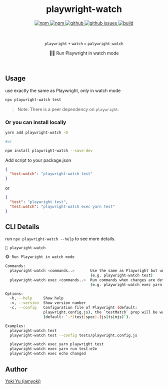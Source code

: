 <h1 align="center">playwright-watch</h1>

<div align="center">
  <a href="https://www.npmjs.com/package/playwright-watch">
    <img src="https://img.shields.io/npm/v/playwright-watch" alt="npm">
  </a>

  <a href="https://www.npmjs.com/package/playwright-watch">
    <img src="https://img.shields.io/npm/v/playwright-watch/latest" alt="npm">
  </a>

  <a href="https://github.com/iamyoki/playwright-watch">
    <img src="https://img.shields.io/npm/l/playwright-watch" alt="github">
  </a>

  <a href="https://github.com/iamyoki/playwright-watch">
    <img src="https://img.shields.io/github/issues/iamyoki/playwright-watch" alt="github issues">
  </a>

  <a href="https://app.travis-ci.com/github/iamyoki/playwright-watch">
    <img src="https://img.shields.io/travis/iamyoki/playwright-watch" alt="build">
  </a>
</div>

<br>
<br>

<p align="center">
  <code>playwright</code>
  <code>+</code>
  <code>watch</code>
  <code>=</code>
  <code>palywright-watch</code>
</p>
<p align="center">🙈🐵 Run Playwright in watch mode</p>

<br>

## Usage

use exactly the same as Playwright, only in watch mode
```bash
npx playwright-watch test
```

> Note: There is a peer dependency on `playwright`.

### Or you can install locally

```bash
yarn add playwright-watch -D

#or

npm install playwright-watch --save-dev
```

Add script to your package.json

```json
{
  "test:watch": "playwright-watch test"
}
```

or

```json
{
  "test": "playwright test",
  "test:watch": "playwright-watch exec yarn test"
}
```

## CLI Details

run `npx playwright-watch --help` to see more details.

```bash
🙈 playwright-watch

🐵 Run Playwright in watch mode

Commands:
  playwright-watch <commands..>       Use the same as Playwright but under watch
                                      (e.g. playwright-watch test)     [default]
  playwright-watch exec <commands..>  Run commands when changes are detected
                                      (e.g. playwright-watch exec yarn test)

Options:
  -h, --help     Show help                                             [boolean]
  -v, --version  Show version number                                   [boolean]
  -c, --config   Configuration file of Playwright (default:
                 playwright.config.js), the `testMatch` prop will be watch path
                 (default: `.*(test|spec).(js|ts|mjs)`).

Examples:
  playwright-watch test
  playwright-watch test --config tests/playwright.config.js

  playwright-watch exec yarn playwright test
  playwright-watch exec yarn run test:e2e
  playwright-watch exec echo changed
```

## Author

[Yoki Yu (iamyoki)](https://github.com/iamyoki)
